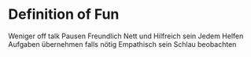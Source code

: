 # Definition of Fun
Weniger off talk 
Pausen 
Freundlich Nett und Hilfreich sein
Jedem Helfen 
Aufgaben übernehmen falls nötig 
Empathisch sein 
Schlau beobachten 
